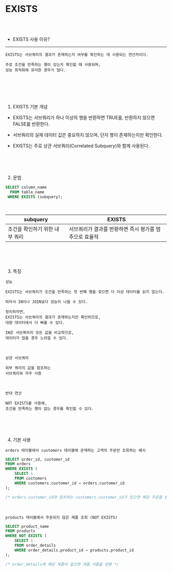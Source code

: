 # EXISTS

<br />
<br />

* EXISTS 사용 이유?

---

```
EXISTS는 서브쿼리의 결과가 존재하는지 여부를 확인하는 데 사용되는 연산자이다.

주로 조건을 만족하는 행이 있는지 확인할 때 사용되며,
성능 최적화에 유리한 경우가 많다.
```

<br />
<br />
<br />
<br />

1. EXISTS 기본 개념

* EXISTS는 서브쿼리가 하나 이상의 행을 반환하면 TRUE를, 반환하지 않으면 FALSE를 반환한다.

* 서브쿼리의 실제 데이터 값은 중요하지 않으며, 단지 행이 존재하는지만 확인한다.

* EXISTS는 주로 상관 서브쿼리(Correlated Subquery)와 함께 사용된다.

<br />
<br />
<br />

2. 문법

```sql
SELECT column_name
  FROM table_name
 WHERE EXISTS (subquery);
```

<br />

| subquery | EXISTS |
|-|-|
| 조건을 확인하기 위한 내부 쿼리 | 서브쿼리가 결과를 반환하면 즉시 평가를 멈추므로 효율적 |

<br />
<br />
<br />

3. 특징

`성능`

```
EXISTS는 서브쿼리가 조건을 만족하는 첫 번째 행을 찾으면 더 이상 데이터를 읽지 않는다.

따라서 IN이나 JOIN보다 성능이 나을 수 있다.

정리하자면,
EXISTS는 서브쿼리의 결과가 존재하는지만 확인하므로,
대량 데이터에서 더 빠를 수 있다.

IN은 서브쿼리의 모든 값을 비교하므로,
데이터가 많을 경우 느려질 수 있다.
```

<br />

`상관 서브쿼리`

```
외부 쿼리의 값을 참조하는
서브쿼리와 자주 사용
```

<br />

`반대 연산`

```
NOT EXISTS를 사용해,
조건을 만족하는 행이 없는 경우를 확인할 수 있다.
```

<br />
<br />
<br />

4. 기본 사용

`orders 테이블에서 customers 테이블에 존재하는 고객의 주문만 조회하는 예시`

```sql
SELECT order_id, customer_id
FROM orders
WHERE EXISTS (
    SELECT 1
    FROM customers
    WHERE customers.customer_id = orders.customer_id
);

/* orders.customer_id와 일치하는 customers.customer_id가 있으면 해당 주문을 반환 */
```

<br />

`products 테이블에서 주문되지 않은 제품 조회 (NOT EXISTS)`

```sql
SELECT product_name
FROM products
WHERE NOT EXISTS (
    SELECT 1
    FROM order_details
    WHERE order_details.product_id = products.product_id
);

/* order_details에 해당 제품이 없으면 제품 이름을 반환 */
```
